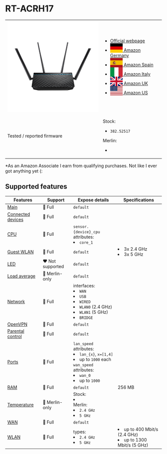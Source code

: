 # RT-ACRH17

<table>
<tr><td><img src="/devices/RT-ACRH17.png" width="300"></td><td>

- [Official webpage](https://www.asus.com/us/networking-iot-servers/wifi-routers/asus-wifi-routers/rt-acrh17/)
- [<img src="/flags/de.svg" height="30" style="vertical-align:bottom;" alt="Germany"> Amazon Germany](https://amzn.to/3tvdN5G)
- [<img src="/flags/es.svg" height="30" style="vertical-align:bottom;" alt="Spain"> Amazon Spain](https://amzn.to/3hCiqZl)
- [<img src="/flags/it.svg" height="30" style="vertical-align:bottom;" alt="Italy"> Amazon Italy](https://amzn.to/3A7PUVS)
- [<img src="/flags/gb.svg" height="30" style="vertical-align:bottom;" alt="UK"> Amazon UK](https://amzn.to/3Tvpbcv)
- [<img src="/flags/us.svg" height="30" style="vertical-align:bottom;" alt="USA"> Amazon US](https://amzn.to/3UwX26f)
</td></tr>
<tr><td>Tested / reported firmware</td><td>

Stock:
- `382.52517`

Merlin:
- ` `
</td></tr>
</table>

*As an Amazon Associate I earn from qualifying purchases. Not like I ever got anything yet (:

## Supported features

|Features|Support|Expose details|Specifications|
|--------|-------|--------------|--------------|
|[Main](/features/0_main.md)|:green_heart: Full|`default`|
|[Connected devices](/features/connected-devices.md)|:green_heart: Full|`default`|
|[CPU](/features/cpu.md)|:green_heart: Full|`sensor.{device}_cpu` attributes:<li>`core_1`</li>||
|[Guest WLAN](/features/guest-wlan.md)|:green_heart: Full|`default`|<li>3x 2.4 GHz</li><li>3x 5 GHz</li>|
|[LED](/features/led.md)|:heart: Not supported|`default`|
|[Load average](/features/load-average.md)|:yellow_heart: Merlin-only|`default`|
|[Network](/features/network.md)|:green_heart: Full|interfaces:<li>`WAN`</li><li>`USB`</li><li>`WIRED`</li><li>`WLAN0` (2.4 GHz)</li><li>`WLAN1` (5 GHz)</li><li>`BRIDGE`</li>|
|[OpenVPN](/features/openvpn.md)|:green_heart: Full|`default`|
|[Parental control](/features/parental-control.md)|:green_heart: Full|`default`|
|[Ports](/features/ports.md)|:green_heart: Full|`lan_speed` attributes:<li>`lan_{x}`, `x=[1,4]`</li><li>up to `1000` each</li>`wan_speed` attributes:<li>`wan_0`</li><li>up to `1000`</li>||
|[RAM](/features/ram.md)|:green_heart: Full|`default`|256 MB|
|[Temperature](/features/temperature.md)|:yellow_heart: Merlin-only|Stock:<li>` `</li>Merlin:<li>`2.4 GHz`</li><li>`5 GHz`</li>|
|[WAN](/features/wan.md)|:green_heart: Full|`default`||
|[WLAN](/features/wlan.md)|:green_heart: Full|types:<li>`2.4 GHz`</li><li>`5 GHz`</li>|<li>up to 400 Mbit/s (2.4 GHz)</li><li>up to 1300 Mbit/s (5 GHz)</li>|
